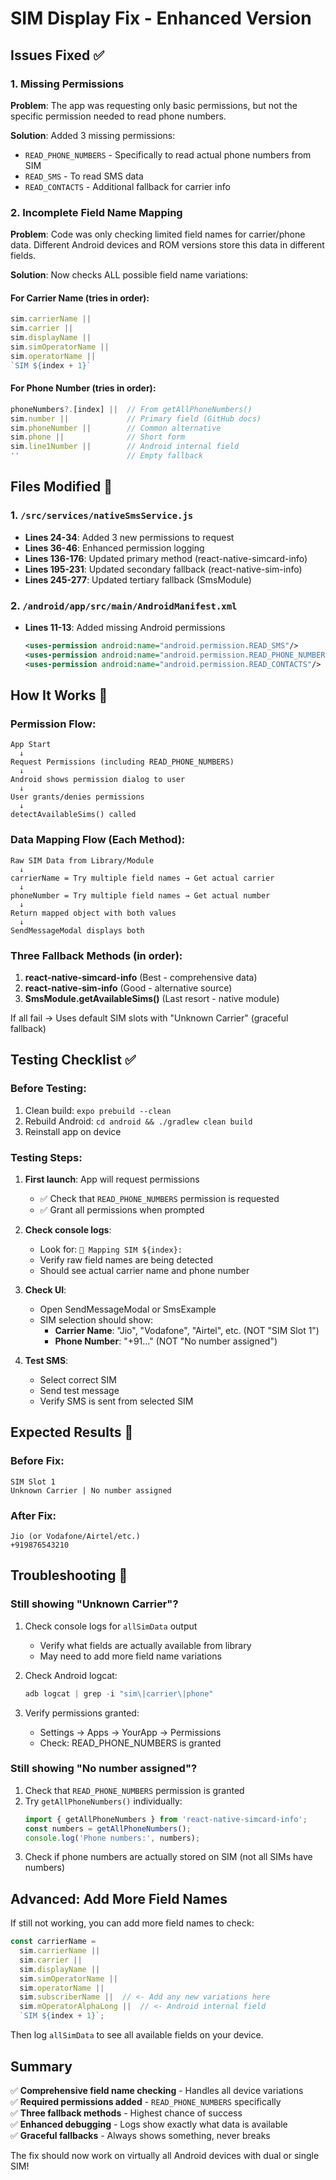 # SIM Display Fix - Enhanced Version

## Issues Fixed ✅

### 1. Missing Permissions
**Problem**: The app was requesting only basic permissions, but not the specific permission needed to read phone numbers.

**Solution**: Added 3 missing permissions:
- `READ_PHONE_NUMBERS` - Specifically to read actual phone numbers from SIM
- `READ_SMS` - To read SMS data
- `READ_CONTACTS` - Additional fallback for carrier info

### 2. Incomplete Field Name Mapping
**Problem**: Code was only checking limited field names for carrier/phone data. Different Android devices and ROM versions store this data in different fields.

**Solution**: Now checks ALL possible field name variations:

#### For Carrier Name (tries in order):
```javascript
sim.carrierName || 
sim.carrier || 
sim.displayName || 
sim.simOperatorName || 
sim.operatorName ||
`SIM ${index + 1}`
```

#### For Phone Number (tries in order):
```javascript
phoneNumbers?.[index] ||  // From getAllPhoneNumbers()
sim.number ||             // Primary field (GitHub docs)
sim.phoneNumber ||        // Common alternative
sim.phone ||              // Short form
sim.line1Number ||        // Android internal field
''                        // Empty fallback
```

## Files Modified 📁

### 1. `/src/services/nativeSmsService.js`
- **Lines 24-34**: Added 3 new permissions to request
- **Lines 36-46**: Enhanced permission logging
- **Lines 136-176**: Updated primary method (react-native-simcard-info)
- **Lines 195-231**: Updated secondary fallback (react-native-sim-info)
- **Lines 245-277**: Updated tertiary fallback (SmsModule)

### 2. `/android/app/src/main/AndroidManifest.xml`
- **Lines 11-13**: Added missing Android permissions
  ```xml
  <uses-permission android:name="android.permission.READ_SMS"/>
  <uses-permission android:name="android.permission.READ_PHONE_NUMBERS"/>
  <uses-permission android:name="android.permission.READ_CONTACTS"/>
  ```

## How It Works 🔄

### Permission Flow:
```
App Start
  ↓
Request Permissions (including READ_PHONE_NUMBERS)
  ↓
Android shows permission dialog to user
  ↓
User grants/denies permissions
  ↓
detectAvailableSims() called
```

### Data Mapping Flow (Each Method):
```
Raw SIM Data from Library/Module
  ↓
carrierName = Try multiple field names → Get actual carrier
  ↓
phoneNumber = Try multiple field names → Get actual number
  ↓
Return mapped object with both values
  ↓
SendMessageModal displays both
```

### Three Fallback Methods (in order):
1. **react-native-simcard-info** (Best - comprehensive data)
2. **react-native-sim-info** (Good - alternative source)
3. **SmsModule.getAvailableSims()** (Last resort - native module)

If all fail → Uses default SIM slots with "Unknown Carrier" (graceful fallback)

## Testing Checklist ✅

### Before Testing:
1. Clean build: `expo prebuild --clean`
2. Rebuild Android: `cd android && ./gradlew clean build`
3. Reinstall app on device

### Testing Steps:
1. **First launch**: App will request permissions
   - ✅ Check that `READ_PHONE_NUMBERS` permission is requested
   - ✅ Grant all permissions when prompted

2. **Check console logs**:
   - Look for: `📱 Mapping SIM ${index}:`
   - Verify raw field names are being detected
   - Should see actual carrier name and phone number

3. **Check UI**:
   - Open SendMessageModal or SmsExample
   - SIM selection should show:
     - **Carrier Name**: "Jio", "Vodafone", "Airtel", etc. (NOT "SIM Slot 1")
     - **Phone Number**: "+91..." (NOT "No number assigned")

4. **Test SMS**:
   - Select correct SIM
   - Send test message
   - Verify SMS is sent from selected SIM

## Expected Results 🎯

### Before Fix:
```
SIM Slot 1
Unknown Carrier | No number assigned
```

### After Fix:
```
Jio (or Vodafone/Airtel/etc.)
+919876543210
```

## Troubleshooting 🔧

### Still showing "Unknown Carrier"?
1. Check console logs for `allSimData` output
   - Verify what fields are actually available from library
   - May need to add more field name variations

2. Check Android logcat:
   ```powershell
   adb logcat | grep -i "sim\|carrier\|phone"
   ```

3. Verify permissions granted:
   - Settings → Apps → YourApp → Permissions
   - Check: READ_PHONE_NUMBERS is granted

### Still showing "No number assigned"?
1. Check that `READ_PHONE_NUMBERS` permission is granted
2. Try `getAllPhoneNumbers()` individually:
   ```javascript
   import { getAllPhoneNumbers } from 'react-native-simcard-info';
   const numbers = getAllPhoneNumbers();
   console.log('Phone numbers:', numbers);
   ```
3. Check if phone numbers are actually stored on SIM (not all SIMs have numbers)

## Advanced: Add More Field Names

If still not working, you can add more field names to check:

```javascript
const carrierName = 
  sim.carrierName || 
  sim.carrier || 
  sim.displayName || 
  sim.simOperatorName || 
  sim.operatorName ||
  sim.subscriberName ||  // <- Add any new variations here
  sim.mOperatorAlphaLong ||  // <- Android internal field
  `SIM ${index + 1}`;
```

Then log `allSimData` to see all available fields on your device.

## Summary

✅ **Comprehensive field name checking** - Handles all device variations  
✅ **Required permissions added** - `READ_PHONE_NUMBERS` specifically  
✅ **Three fallback methods** - Highest chance of success  
✅ **Enhanced debugging** - Logs show exactly what data is available  
✅ **Graceful fallbacks** - Always shows something, never breaks  

The fix should now work on virtually all Android devices with dual or single SIM!